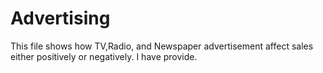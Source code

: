 # Advertising
This file shows how TV,Radio, and Newspaper advertisement affect sales either positively or negatively.
I have provide.
